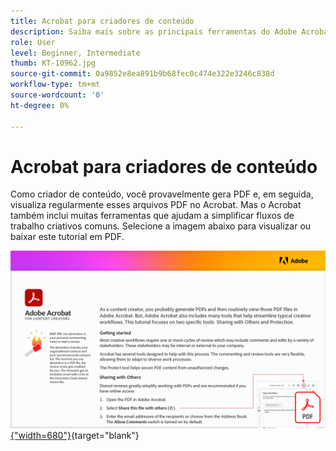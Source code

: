 ```yaml
---
title: Acrobat para criadores de conteúdo
description: Saiba mais sobre as principais ferramentas do Adobe Acrobat que ajudam a simplificar fluxos de trabalho de criação
role: User
level: Beginner, Intermediate
thumb: KT-10962.jpg
source-git-commit: 0a9852e8ea891b9b68fec0c474e322e3246c838d
workflow-type: tm+mt
source-wordcount: '0'
ht-degree: 0%

---
```


# Acrobat para criadores de conteúdo

Como criador de conteúdo, você provavelmente gera PDF e, em seguida, visualiza regularmente esses arquivos PDF no Acrobat. Mas o Acrobat também inclui muitas ferramentas que ajudam a simplificar fluxos de trabalho criativos comuns. Selecione a imagem abaixo para visualizar ou baixar este tutorial em PDF.

[![Imagem da primeira página do tutorial](assets/Acrobatforcontentcreators.png){&quot;width=680&quot;}](assets/AcrobatforContentCreators.pdf){target=&quot;blank&quot;}
